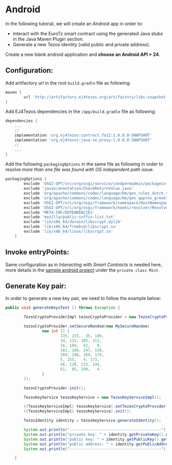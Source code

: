 # Android

In the following tutorial, we will create an Android app in order to:
- Interact with the EuroTz smart contract using the generated Java stubs in the Java Maven Plugin section.
- Generate a new Tezos identity (valid public and private address).

Create a new blank android application and **choose an Android API > 24**.

## Configuration:

Add artifactory url in the root `build.gradle` file as following:

```groovy
maven {
        url 'http://artifactory.ej4tezos.org/artifactory/libs-snapshot'
}
```

Add EJ4Tezos dependencies in the `/app/build.gradle` file as following:

```groovy
dependencies {
    ...
    //
    implementation 'org.ej4tezos:contract.fa12:1.0.0.0-SNAPSHOT'
    implementation 'org.ej4tezos:java-se.proxy:1.0.0.0-SNAPSHOT'
    //
    ...
}

```

Add the following `packagingOptions` in the same file as following in order to resolve *more than one file was found with OS independent path* issue.

```groovy
packagingOptions {
        exclude 'OSGI-OPT/src/org/osgi/service/condpermadmin/packageinfo'
        exclude 'javax/annotation/CheckReturnValue.java'
        exclude 'org/apache/commons/codec/language/bm/gen_rules_dutch.txt'
        exclude 'org/apache/commons/codec/language/bm/gen_approx_greeklatin.txt'
        exclude 'OSGI-OPT/src/org/osgi/framework/namespace/HostNamespace.java'
        exclude 'OSGI-OPT/src/org/osgi/framework/hooks/resolver/ResolverHookFactory.java'
        exclude 'META-INF/DEPENDENCIES'
        exclude 'mozilla/public-suffix-list.txt'
        exclude 'lib/x86_64/darwin/libscrypt.dylib'
        exclude 'lib/x86_64/freebsd/libscrypt.so'
        exclude 'lib/x86_64/linux/libscrypt.so'
    }

```

## Invoke entryPoints:

Same configuration as in *Interacting with Smart Contracts* is needed here, more details in the [sample android project](https://gitlab.com/tezos-paris-hub/ej4tezos/android-connectivity/ej4tezos-android-app-sample/-/blob/master/app/src/main/java/org/ej4tezos/ej4tezosandroidsample/SampleFragment.java) under the `private class Mint`.

## Generate Key pair:

In order to generate a new key pair, we need to follow the example below:

```java
public void generateKeysTest () throws Exception {

        TezosCryptoProviderImpl tezosCryptoProvider = new TezosCryptoProviderImpl();

        tezosCryptoProvider.setSecureRandom(new MySecureRandom(
                new int [] {
                        135, 233,  35, 106,
                        34, 131, 105, 112,
                        16, 180,  42,   0,
                        181, 106, 247, 150,
                        209, 248, 169, 174,
                        5, 255,   9, 173,
                        46, 128, 233, 144,
                        61,  85, 190,   4
                }
        ));

        tezosCryptoProvider.init();

        TezosKeyService tezosKeyService = new TezosKeyServiceImpl();

        ((TezosKeyServiceImpl) tezosKeyService).setTezosCryptoProvider(tezosCryptoProvider);
        ((TezosKeyServiceImpl) tezosKeyService).init();

        TezosIdentity identity = tezosKeyService.generateIdentity();

        System.out.println("----------------------------------------");
        System.out.println("private key: " + identity.getPrivateKey().getValue());
        System.out.println("public key: " + identity.getPublicKey().getValue());
        System.out.println("public address: " + identity.getPublicAddress().getValue());
        System.out.println("----------------------------------------");

    }

```










